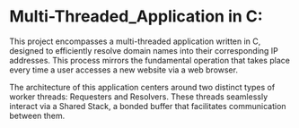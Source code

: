 # Multi-Threaded_Application in C:


This project encompasses a multi-threaded application written in C, designed to efficiently resolve domain names into their corresponding IP addresses. This process mirrors the fundamental operation that takes place every time a user accesses a new website via a web browser.

The architecture of this application centers around two distinct types of worker threads: Requesters and Resolvers. These threads seamlessly interact via a Shared Stack, a bonded buffer that facilitates communication between them.






